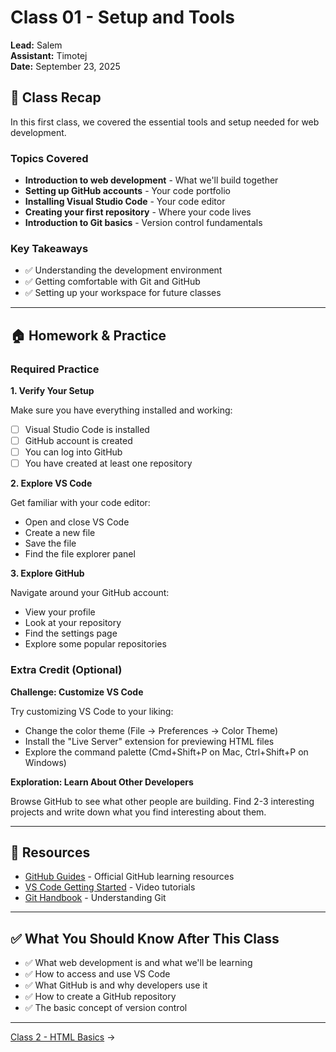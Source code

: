 # Class 01 - Setup and Tools

**Lead:** Salem  
**Assistant:** Timotej  
**Date:** September 23, 2025

## 📝 Class Recap

In this first class, we covered the essential tools and setup needed for web development.

### Topics Covered

- **Introduction to web development** - What we'll build together
- **Setting up GitHub accounts** - Your code portfolio
- **Installing Visual Studio Code** - Your code editor
- **Creating your first repository** - Where your code lives
- **Introduction to Git basics** - Version control fundamentals

### Key Takeaways

- ✅ Understanding the development environment
- ✅ Getting comfortable with Git and GitHub
- ✅ Setting up your workspace for future classes

---

## 🏠 Homework & Practice

### Required Practice

**1. Verify Your Setup**

Make sure you have everything installed and working:
- [ ] Visual Studio Code is installed
- [ ] GitHub account is created
- [ ] You can log into GitHub
- [ ] You have created at least one repository

**2. Explore VS Code**

Get familiar with your code editor:
- Open and close VS Code
- Create a new file
- Save the file
- Find the file explorer panel

**3. Explore GitHub**

Navigate around your GitHub account:
- View your profile
- Look at your repository
- Find the settings page
- Explore some popular repositories

### Extra Credit (Optional)

**Challenge: Customize VS Code**

Try customizing VS Code to your liking:
- Change the color theme (File → Preferences → Color Theme)
- Install the "Live Server" extension for previewing HTML files
- Explore the command palette (Cmd+Shift+P on Mac, Ctrl+Shift+P on Windows)

**Exploration: Learn About Other Developers**

Browse GitHub to see what other people are building. Find 2-3 interesting projects and write down what you find interesting about them.

---

## 📖 Resources

- [GitHub Guides](https://guides.github.com/) - Official GitHub learning resources
- [VS Code Getting Started](https://code.visualstudio.com/docs/getstarted/introvideos) - Video tutorials
- [Git Handbook](https://guides.github.com/introduction/git-handbook/) - Understanding Git

---

## ✅ What You Should Know After This Class

- ✅ What web development is and what we'll be learning
- ✅ How to access and use VS Code
- ✅ What GitHub is and why developers use it
- ✅ How to create a GitHub repository
- ✅ The basic concept of version control

---

[Class 2 - HTML Basics](../02-hosting-shortcuts/) →
